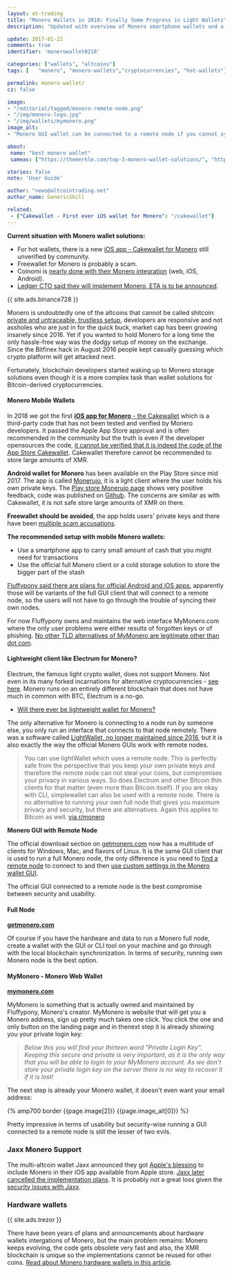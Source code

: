 ```yaml
---
layout: at-trading
title: "Monero Wallets in 2018: Finally Some Progress in Light Wallets"
description: "Updated with overview of Monero smartphone wallets and a way to run the official GUI without your own full node."

update: 2017-01-22
comments: true
identifier: 'monerowallet0218'

categories: ["wallets", "altcoins"]
tags: [   "monero", "monero-wallets","cryptocurrencies", "hot-wallets"]

permalink: monero-wallet/
cz: false

image:
- "/editorial/tagged/monero-remote-node.png"
- "/img/monero-logo.jpg"
- "/img/wallets/mymonero.png"
image_alt:
- "Monero GUI wallet can be connected to a remote node if you cannot sync the whole blockchain."

about:
 name: "best monero wallet"
 sameas: ["https://themerkle.com/top-3-monero-wallet-solutions/", "https://blockonomi.com/monero-guide/"]

stories: false
note: 'User Guide'

author: "news@altcointrading.net"
author_name: GenericShill

related:
 - {"Cakewallet - First ever iOS wallet for Monero": "/cakewallet"}
---
```


**Current situation with Monero wallet solutions:**

* For hot wallets, there is a new [iOS app - Cakewallet for Monero](/cakewallet) still unverified by community.
* Freewallet for Monero is probably a scam.
* Coinomi is [nearly done with their Monero integration](https://twitter.com/kimionis/status/954112970338029570) (web, iOS, Android).
* [Ledger CTO said they will implement Monero, ETA is to be announced](https://www.altcointrading.net/ledger-monero).

{{ site.ads.binance728 }}

Monero is undoubtedly one of the altcoins that cannot be called shitcoin: [private and untraceable, trustless setup](https://www.monero.how/how-does-monero-privacy-work), developers are responsive and not assholes who are just in for the quick buck, market cap has been growing insanely since 2016. Yet if you wanted to hold Monero for a long time the only hassle-free way was the dodgy setup of money on the exchange. Since the Bitfinex hack in August 2016 people kept casually guessing which crypto platform will get attacked next.

Fortunately, blockchain developers started waking up to Monero storage solutions even though it is a more complex task than wallet solutions for Bitcoin-derived cryptocurrencies.

#### Monero Mobile Wallets

In 2018 we got the first [**iOS app for Monero** - the Cakewallet](/cakewallet) which is a third-party code that has not been tested and verified by Monero developers. It passed the Apple App Store approval and is often recommended in the community but the truth is even if the developer opensources the code, [it cannot be verified that it is indeed the code of the App Store Cakewallet](https://www.reddit.com/r/Monero/comments/7usbhx/psa_no_way_to_verify_github_code_is_app/). Cakewallet therefore cannot be recommended to store large amounts of XMR.

**Android wallet for Monero** has been available on the Play Store since mid 2017. The app is called [Monerujo](https://monerujo.io/), it is a light client where the user holds his own private keys. The [Play store Monerujo page](https://play.google.com/store/apps/details?id=com.m2049r.xmrwallet&hl=en) shows very positive feedback, code was published on [Github](https://github.com/m2049r/xmrwallet). The concerns are similar as with Cakewallet, it is not safe store large amounts of XMR on there.

**Freewallet should be avoided**, the app holds users' private keys and there have been [multiple scam accusations](https://www.reddit.com/r/CryptoCurrency/comments/6gtrmd/freewalletorg_scam_millions_stolen/).

**The recommended setup with mobile Monero wallets:**

* Use a smartphone app to carry small amount of cash that you might need for transactions
* Use the official full Monero client or a cold storage solution to store the bigger part of the stash

[Fluffypony said there are plans for official Android and iOS apps](https://www.reddit.com/r/Monero/comments/7usbhx/psa_no_way_to_verify_github_code_is_app/dtnmxef/), apparently those will be variants of the full GUI client that will connect to a remote node, so the users will not have to go through the trouble of syncing their own nodes.

For now Fluffypony owns and maintains the web interface MyMonero.com where the only user problems were either results of forgotten keys or of phishing. [No other TLD alternatives of MyMonero are legitimate other than dot com](https://www.reddit.com/r/Monero/wiki/avoid).

#### Lightweight client like Electrum for Monero?

Electrum, the famous light crypto wallet, does not support Monero. Not even in its many forked incarnations for alternative cryptocurrencies - [see here](/altcoin-wallets/). Monero runs on an entirely different blockchain that does not have much in common with BTC, Electrum is a no-go.

* [Will there ever be lightweight wallet for Monero?](https://www.reddit.com/r/Monero/comments/4ghl0z/will_there_ever_be_a_lightweight_wallet_like/)

The only alternative for Monero is connecting to a node run by someone else, you only run an interface that connects to that node remotely. There was a software called [LightWallet, no longer maintained since 2016](https://github.com/jwinterm/LightWallet2/releases), but it is also exactly the way the official Monero GUIs work with remote nodes.

> You can use lightWallet which uses a remote node. This is perfectly safe from the perspective that you keep your own private keys and therefore the remote node can not steal your coins, but compromises your privacy in various ways. So does Electrum and other Bitcoin thin clients for that matter (even more than Bitcoin itself).
If you are okay with CLI, simplewallet can also be used with a remote node.
There is no alternative to running your own full node that gives you maximum privacy and security, but there are alternatives. Again this applies to Bitcoin as well. [via r/monero](https://www.reddit.com/r/Monero/comments/4ghl0z/will_there_ever_be_a_lightweight_wallet_like/d2hnur8/)

**Monero GUI with Remote Node**

The official download section on [getmonero.com](https://getmonero.org/downloads/) now has a multitude of clients for Windows, Mac, and flavors of Linux. It is the same GUI client that is used to run a full Monero node, the only difference is you need to [find a remote node](https://moneroworld.com/#nodes) to connect to and then [use custom settings in the Monero wallet GUI](https://getmonero.org/resources/user-guides/remote_node_gui.html).

The official GUI connected to a remote node is the best compromise between security and usability.

#### Full Node

**[getmonero.com](https://getmonero.org/downloads/)**

Of course if you have the hardware and data to run a Monero full node, create a wallet with the GUI or CLI tool on your machine and go through with the local blockchain synchronization. In terms of security, running own Monero node is the best option.

#### MyMonero - Monero Web Wallet

**[mymonero.com](https://mymonero.com/#/)**

MyMonero is something that is actually owned and maintained by Fluffypony, Monero's creator. MyMonero is website that will get you a Monero address, sign up pretty much takes one click. You click the one and only button on the landing page and in thenext step it is already showing you your private login key:

> *Below this you will find your thirteen word "Private Login Key". Keeping this secure and private is very important, as it is the only way that you will be able to login to your MyMonero account. As we don't store your private login key on the server there is no way to recover it if it is lost!*

The next step is already your Monero wallet, it doesn't even want your email address:

{% amp700 border {{page.image[2]}} {{page.image_alt[0]}} %}

Pretty impressive in terms of usability but security-wise running a GUI connected to a remote node is still the lesser of two evils.

### Jaxx Monero Support

The multi-altcoin wallet Jaxx announced they got [Apple's blessing](https://bitcoinmagazine.com/articles/monero-coming-jaxx-wallets-including-ios-with-apple-s-blessing-1476224917/) to include Monero in their iOS app available from Apple store. [Jaxx later cancelled the implementation plans](https://cointelegraph.com/news/jaxx-cancels-monero-integration-cites-difficulties-working-with-community). It is probably not a great loss given the [security issues with Jaxx](/jaxx-vulnerability).


### Hardware wallets

{{ site.ads.trezor }}

There have been years of plans and announcements about hardware wallets intergations of Monero, but the main problem remains: Monero keeps evolving, the code gets obsolete very fast and also, the XMR blockchain is unique so the implementations cannot be reused for other coins. [Read about Monero hardware wallets in this article](/monero-cold-storage/).
